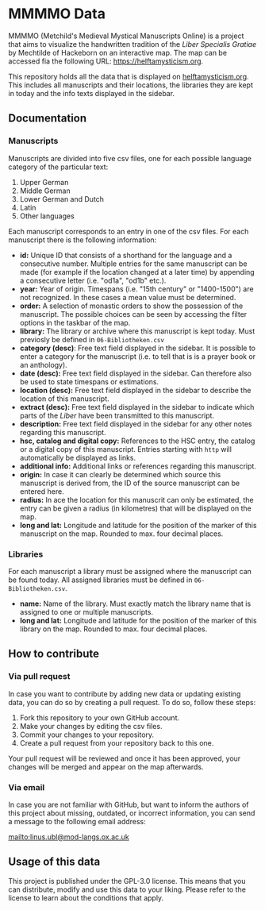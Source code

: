 # MMMMO Data
MMMMO (Metchild's Medieval Mystical Manuscripts Online) is a project that aims to visualize the handwritten tradition of the *Liber Specialis Gratiae* by Mechtilde of Hackeborn on an interactive map. The map can be accessed fia the following URL: https://helftamysticism.org.

This repository holds all the data that is displayed on [helftamysticism.org](https://helftamysticism.org). This includes all manuscripts and their locations, the libraries they are kept in today and the info texts displayed in the sidebar.

## Documentation

### Manuscripts
Manuscripts are divided into five csv files, one for each possible language category of the particular text:

1. Upper German
2. Middle German
3. Lower German and Dutch
4. Latin
5. Other languages

Each manuscript corresponds to an entry in one of the csv files. For each manuscript there is the following information:

- **id:** Unique ID that consists of a shorthand for the language and a consecutive number. Multiple entries for the same manuscript can be made (for example if the location changed at a later time) by appending a consecutive letter (i.e. "od1a", "od1b" etc.).
- **year:** Year of origin. Timespans (i.e. "15th century" or "1400-1500") are not recognized. In these cases a mean value must be determined.
- **order:** A selection of monastic orders to show the possession of the manuscript. The possible choices can be seen by accessing the filter options in the taskbar of the map.
- **library:** The library or archive where this manuscript is kept today. Must previosly be defined in `06-Bibliotheken.csv`
- **category (desc)**: Free text  field displayed in the sidebar. It is possible to enter a category for the manuscript (i.e. to tell that is is a prayer book or an anthology).
- **date (desc):** Free text field displayed in the sidebar. Can therefore also be used to state timespans or estimations.
- **location (desc):** Free text field displayed in the sidebar to describe the location of this manuscript.
- **extract (desc):** Free text field displayed in the sidebar to indicate which parts of the *Liber* have been transmitted to this manuscript.
- **description:** Free text field displayed in the sidebar for any other notes regarding this manuscript.
- **hsc, catalog and digital copy:** References to the HSC entry, the catalog or a digital copy of this manuscript. Entries starting with `http` will automatically be displayed as links.
- **additional info:** Additional links or references regarding this manuscript.
- **origin:** In case it can clearly be determined which source this manuscript is derived from, the ID of the source manuscript can be entered here.
- **radius:** In ace the location for this manuscrit can only be estimated, the entry can be given a radius (in kilometres) that will be displayed on the map.
- **long and lat:** Longitude and latitude for the position of the marker of this manuscript on the map. Rounded to max. four decimal places.

### Libraries

For each manuscript a library must be assigned where the manuscript can be found today. All assigned libraries must be defined in `06-Bibliotheken.csv`.

- **name:** Name of the library. Must exactly match the library name that is assigned to one or multiple manuscripts.
- **long and lat:** Longitude and latitude for the position of the marker of this library on the map. Rounded to max. four decimal places.

## How to contribute

### Via pull request

In case you want to contribute by adding new data or updating existing data, you can do so by creating a pull request. To do so, follow these steps:

1. Fork this repository to your own GitHub account.
2. Make your changes by editing the csv files.
3. Commit your changes to your repository.
4. Create a pull request from your repository back to this one.

Your pull request will be reviewed and once it has been approved, your changes will be merged and appear on the map afterwards.

### Via email

In case you are not familiar with GitHub, but want to inform the authors of this project about missing, outdated, or incorrect information, you can send a message to the following email address:

[mailto:linus.ubl@mod-langs.ox.ac.uk](linus.ubl@mod-langs.ox.ac.uk)

## Usage of this data

This project is published under the GPL-3.0 license. This means that you can distribute, modify and use this data to your liking. Please refer to the license to learn about the conditions that apply.
